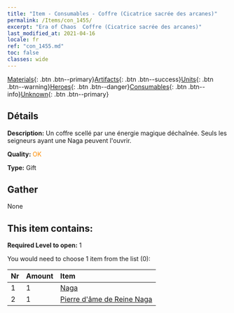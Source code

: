 ```yaml
---
title: "Item - Consumables - Coffre (Cicatrice sacrée des arcanes)"
permalink: /Items/con_1455/
excerpt: "Era of Chaos  Coffre (Cicatrice sacrée des arcanes)"
last_modified_at: 2021-04-16
locale: fr
ref: "con_1455.md"
toc: false
classes: wide
---
```

 [Materials](/fr/Items/){: .btn .btn--primary}[Artifacts](/fr/Items/Artifacts/){: .btn .btn--success}[Units](/fr/Items/Units/){: .btn .btn--warning}[Heroes](/fr/Items/Heroes/){: .btn .btn--danger}[Consumables](/fr/Items/Consumables/){: .btn .btn--info}[Unknown](/fr/Items/Unknown/){: .btn .btn--primary}

## Détails
 **Description:** Un coffre scellé par une énergie magique déchaînée. Seuls les seigneurs ayant une Naga peuvent l'ouvrir.

 **Quality:** <span style="color: #FF8C00">OK</span>

 **Type:** Gift

## Gather

  None

## This item contains:

 **Required Level to open:** 1

 You would need to choose 1 item from the list (0):

  | Nr | Amount |     Item    |
  |:---|:-------|:------------|
  | 1 | 1 | [Naga](/fr/Items/unt_240/) |  | 
  | 2 | 1 | [Pierre d'âme de Reine Naga](/fr/Items/unt_325/) |  | 
